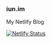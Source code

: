 ### iun.im
My Netlify Blog

[![Netlify Status](https://api.netlify.com/api/v1/badges/60cb347c-5096-4c94-a85e-c5b28ba9ebd5/deploy-status)](https://app.netlify.com/sites/iun/deploys)
